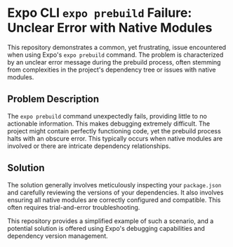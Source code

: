 # Expo CLI `expo prebuild` Failure: Unclear Error with Native Modules

This repository demonstrates a common, yet frustrating, issue encountered when using Expo's `expo prebuild` command. The problem is characterized by an unclear error message during the prebuild process, often stemming from complexities in the project's dependency tree or issues with native modules.

## Problem Description

The `expo prebuild` command unexpectedly fails, providing little to no actionable information.  This makes debugging extremely difficult.  The project might contain perfectly functioning code, yet the prebuild process halts with an obscure error.  This typically occurs when native modules are involved or there are intricate dependency relationships.

## Solution

The solution generally involves meticulously inspecting your `package.json` and carefully reviewing the versions of your dependencies.  It also involves ensuring all native modules are correctly configured and compatible.  This often requires trial-and-error troubleshooting.

This repository provides a simplified example of such a scenario, and a potential solution is offered using Expo's debugging capabilities and dependency version management.
